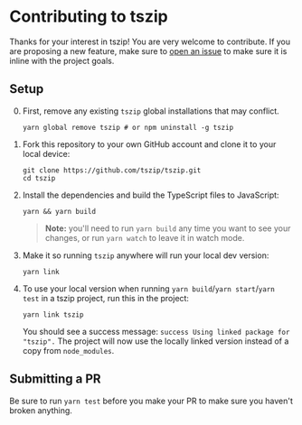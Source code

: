 # Contributing to tszip

Thanks for your interest in tszip! You are very welcome to contribute. If you are proposing a new feature, make sure to [open an issue](https://github.com/palmerhq/tszip/issues/new/choose) to make sure it is inline with the project goals.

## Setup

0. First, remove any existing `tszip` global installations that may conflict.

   ```
   yarn global remove tszip # or npm uninstall -g tszip
   ```

1. Fork this repository to your own GitHub account and clone it to your local device:

   ```
   git clone https://github.com/tszip/tszip.git
   cd tszip
   ```

1. Install the dependencies and build the TypeScript files to JavaScript:

   ```
   yarn && yarn build
   ```

   > **Note:** you'll need to run `yarn build` any time you want to see your changes, or run `yarn watch` to leave it in watch mode.

1. Make it so running `tszip` anywhere will run your local dev version:

   ```
   yarn link
   ```

4) To use your local version when running `yarn build`/`yarn start`/`yarn test` in a tszip project, run this in the project:

   ```
   yarn link tszip
   ```

   You should see a success message: `success Using linked package for "tszip".` The project will now use the locally linked version instead of a copy from `node_modules`.

## Submitting a PR

Be sure to run `yarn test` before you make your PR to make sure you haven't broken anything.

